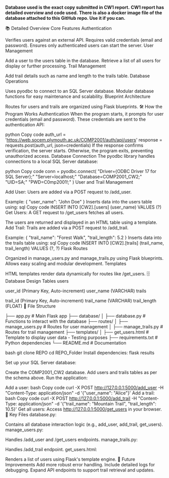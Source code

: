 **Database used is the exact copy submitted in CW1 report.**
**CW1 report has detailed overview and code used.**
**There is also a docker image file of the database attached to this GitHub repo. Use it if you can.**

📚 Detailed Overview
Core Features
Authentication

Verifies users against an external API.
Requires valid credentials (email and password).
Ensures only authenticated users can start the server.
User Management

Add a user to the users table in the database.
Retrieve a list of all users for display or further processing.
Trail Management

Add trail details such as name and length to the trails table.
Database Operations

Uses pyodbc to connect to an SQL Server database.
Modular database functions for easy maintenance and scalability.
Blueprint Architecture

Routes for users and trails are organized using Flask blueprints.
🛠 How the Program Works
Authentication
When the program starts, it prompts for user credentials (email and password).
These credentials are sent to the authentication API:

python
Copy code
auth_url = 'https://web.socem.plymouth.ac.uk/COMP2001/auth/api/users'
response = requests.post(auth_url, json=credentials)
If the response confirms verification, the server starts.
Otherwise, the program exits, preventing unauthorized access.
Database Connection
The pyodbc library handles connections to a local SQL Server database:

python
Copy code
conn = pyodbc.connect(
    "Driver={ODBC Driver 17 for SQL Server};"
    "Server=localhost;"
    "Database=COMP2001_CW2;"
    "UID=SA;"
    "PWD=C0mp2001!;"
)
User and Trail Management

Add User: Users are added via a POST request to /add_user.

Example: { "user_name": "John Doe" }
Inserts data into the users table using:
sql
Copy code
INSERT INTO [CW2].[users] (user_name) VALUES (?)
Get Users: A GET request to /get_users fetches all users.

The users are returned and displayed in an HTML table using a template.
Add Trail: Trails are added via a POST request to /add_trail.

Example: { "trail_name": "Forest Walk", "trail_length": 5.2 }
Inserts data into the trails table using:
sql
Copy code
INSERT INTO [CW2].[trails] (trail_name, trail_length) VALUES (?, ?)
Flask Routes

Organized in manage_users.py and manage_trails.py using Flask blueprints.
Allows easy scaling and modular development.
Templates

HTML templates render data dynamically for routes like /get_users.
🗄 Database Design
Tables
users

user_id (Primary Key, Auto-increment)
user_name (VARCHAR)
trails

trail_id (Primary Key, Auto-increment)
trail_name (VARCHAR)
trail_length (FLOAT)
📂 File Structure

├── app.py                    # Main Flask app
├── database/
│   ├── database.py           # Functions to interact with the database
├── routes/
│   ├── manage_users.py       # Routes for user management
│   ├── manage_trails.py      # Routes for trail management
├── templates/
│   ├── get_users.html        # Template to display user data - Testing purposes
├── requirements.txt          # Python dependencies
└── README.md                 # Documentation


bash
git clone REPO
cd REPO_Folder
Install dependencies:
  flask
  results

Set up your SQL Server database:

Create the COMP2001_CW2 database.
Add users and trails tables as per the schema above.
Run the application:

Add a user:
bash
Copy code
curl -X POST http://127.0.0.1:5000/add_user -H "Content-Type: application/json" -d '{"user_name": "Alice"}'
Add a trail:
bash
Copy code
curl -X POST http://127.0.0.1:5000/add_trail -H "Content-Type: application/json" -d '{"trail_name": "Mountain Trail", "trail_length": 10.5}'
Get all users: Access http://127.0.0.1:5000/get_users in your browser.
🔑 Key Files
database.py:

Contains all database interaction logic (e.g., add_user, add_trail, get_users).
manage_users.py:

Handles /add_user and /get_users endpoints.
manage_trails.py:

Handles /add_trail endpoint.
get_users.html:

Renders a list of users using Flask's template engine.
📝 Future Improvements
Add more robust error handling.
Include detailed logs for debugging.
Expand API endpoints to support trail retrieval and updates.

